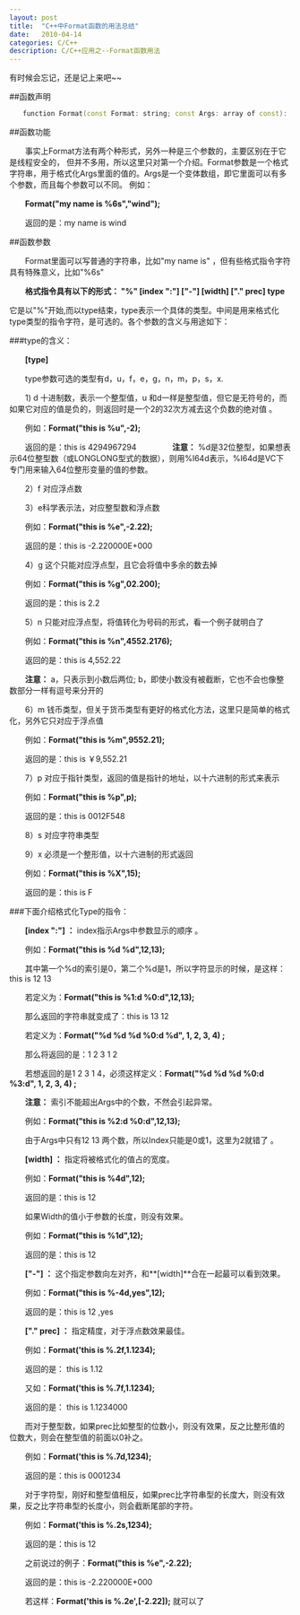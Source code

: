 ```yaml
---
layout: post
title:  "C++中Format函数的用法总结"
date:   2010-04-14
categories: C/C++
description: C/C++应用之--Format函数用法
---
```


有时候会忘记，还是记上来吧~~

##函数声明

```c++
　　function Format(const Format: string; const Args: array of const): string; overload;
```

##函数功能

　　事实上Format方法有两个种形式，另外一种是三个参数的，主要区别在于它是线程安全的， 但并不多用，所以这里只对第一个介绍。Format参数是一个格式字符串，用于格式化Args里面的值的。Args是一个变体数组，即它里面可以有多个参数，而且每个参数可以不同。 例如：

　　**Format("my name is %6s","wind");**

　　返回的是：my name is wind

##函数参数

　　Format里面可以写普通的字符串，比如"my name is" ，但有些格式指令字符具有特殊意义，比如"%6s"

　　**格式指令具有以下的形式： "%" [index ":"] ["-"] [width] ["." prec] type**

它是以"%"开始,而以type结束，type表示一个具体的类型。中间是用来格式化type类型的指令字符，是可选的。各个参数的含义与用途如下：

###type的含义：

　　**[type]**

　　type参数可选的类型有d，u，f，e，g，n，m，p，s，x.

　　1) d 十进制数，表示一个整型值，u 和d一样是整型值，但它是无符号的，而如果它对应的值是负的，则返回时是一个2的32次方减去这个负数的绝对值 。

　　例如：**Format("this is %u",-2);**

　　返回的是：this is 4294967294
　　
　　**注意：** %d是32位整型，如果想表示64位整型数（或LONGLONG型式的数据），则用%I64d表示，%I64d是VC下专门用来输入64位整形变量的值的参数。

　　2）f 对应浮点数

　　3）e科学表示法，对应整型数和浮点数

　　例如：**Format("this is %e",-2.22);**

　　返回的是：this is -2.220000E+000

　　4）g 这个只能对应浮点型，且它会将值中多余的数去掉

　　例如：**Format("this is %g",02.200);**

　　返回的是：this is 2.2

　　5）n 只能对应浮点型，将值转化为号码的形式，看一个例子就明白了

　　例如：**Format("this is %n",4552.2176);**

　　返回的是：this is 4,552.22

　　**注意：** a，只表示到小数后两位; b，即使小数没有被截断，它也不会也像整数部分一样有逗号来分开的

　　6）m 钱币类型，但关于货币类型有更好的格式化方法，这里只是简单的格式化，另外它只对应于浮点值

　　例如：**Format("this is %m",9552.21);**

　　返回的是：this is ￥9,552.21

　　7）p 对应于指针类型，返回的值是指针的地址，以十六进制的形式来表示

　　例如：**Format("this is %p",p);**

　　返回的是：this is 0012F548

　　8）s 对应字符串类型

　　9）x 必须是一个整形值，以十六进制的形式返回

　　例如：**Format("this is %X",15);**

　　返回的是：this is F

###下面介绍格式化Type的指令：

　　**[index ":"] ：** index指示Args中参数显示的顺序 。

　　例如：**Format("this is %d %d",12,13);**

　　其中第一个%d的索引是0，第二个%d是1，所以字符显示的时候，是这样：this is 12 13

　　若定义为：**Format("this is %1:d %0:d",12,13);**

　　那么返回的字符串就变成了：this is 13 12

　　若定义为：**Format("%d %d %d %0:d %d", 1, 2, 3, 4) ;**

　　那么将返回的是：1 2 3 1 2

　　若想返回的是1 2 3 1 4，必须这样定义：**Format("%d %d %d %0:d %3:d", 1, 2, 3, 4) ;**

　　**注意：** 索引不能超出Args中的个数，不然会引起异常。

　　例如：**Format("this is %2:d %0:d",12,13);**

　　由于Args中只有12 13 两个数，所以Index只能是0或1，这里为2就错了 。

　　**[width] ：** 指定将被格式化的值占的宽度。

　　例如：**Format("this is %4d",12);**

　　返回的是：this is 12

　　如果Width的值小于参数的长度，则没有效果。

　　例如：**Format("this is %1d",12);**

　　返回的是：this is 12

　　**["-"] ：** 这个指定参数向左对齐，和**[width]**合在一起最可以看到效果。

　　例如：**Format("this is %-4d,yes",12);**

　　返回的是：this is 12 ,yes

　　**["." prec] ：** 指定精度，对于浮点数效果最佳。

　　例如：**Format('this is %.2f,1.1234);**

　　返回的是： this is 1.12

　　又如：**Format('this is %.7f,1.1234);**

　　返回的是： this is 1.1234000

　　而对于整型数，如果prec比如整型的位数小，则没有效果，反之比整形值的位数大，则会在整型值的前面以0补之。

　　例如：**Format('this is %.7d,1234);**

　　返回的是：this is 0001234

　　对于字符型，刚好和整型值相反，如果prec比字符串型的长度大，则没有效果，反之比字符串型的长度小，则会截断尾部的字符。

　　例如：**Format('this is %.2s,1234);**

　　返回的是：this is 12

　　之前说过的例子：**Format("this is %e",-2.22);**

　　返回的是：this is -2.220000E+000

　　若这样：**Format('this is %.2e',[-2.22]);** 就可以了
